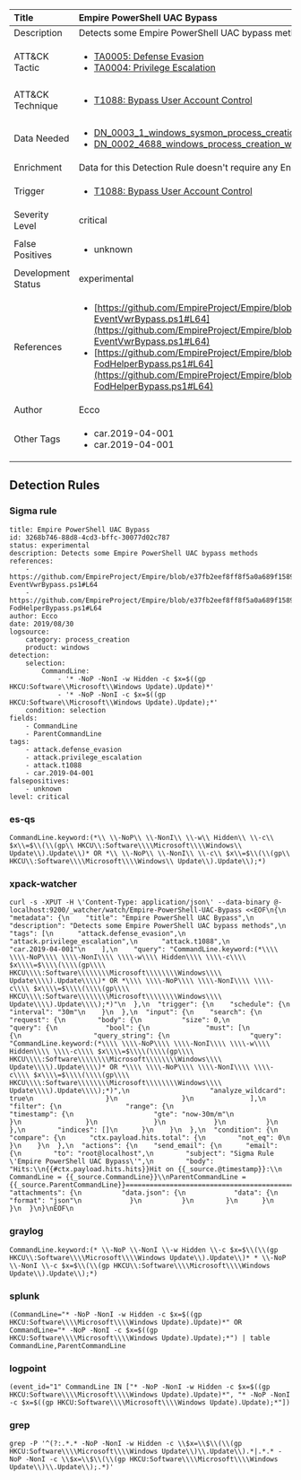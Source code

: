 | Title                | Empire PowerShell UAC Bypass                                                                                                                                                 |
|:---------------------|:------------------------------------------------------------------------------------------------------------------------------------------------------------|
| Description          | Detects some Empire PowerShell UAC bypass methods                                                                                                                                           |
| ATT&amp;CK Tactic    |  <ul><li>[TA0005: Defense Evasion](https://attack.mitre.org/tactics/TA0005)</li><li>[TA0004: Privilege Escalation](https://attack.mitre.org/tactics/TA0004)</li></ul>  |
| ATT&amp;CK Technique | <ul><li>[T1088: Bypass User Account Control](https://attack.mitre.org/techniques/T1088)</li></ul>  |
| Data Needed          | <ul><li>[DN_0003_1_windows_sysmon_process_creation](../Data_Needed/DN_0003_1_windows_sysmon_process_creation.md)</li><li>[DN_0002_4688_windows_process_creation_with_commandline](../Data_Needed/DN_0002_4688_windows_process_creation_with_commandline.md)</li></ul>  |
| Enrichment           |  Data for this Detection Rule doesn't require any Enrichments.  |
| Trigger              | <ul><li>[T1088: Bypass User Account Control](../Triggers/T1088.md)</li></ul>  |
| Severity Level       | critical |
| False Positives      | <ul><li>unknown</li></ul>  |
| Development Status   | experimental |
| References           | <ul><li>[https://github.com/EmpireProject/Empire/blob/e37fb2eef8ff8f5a0a689f1589f424906fe13055/data/module_source/privesc/Invoke-EventVwrBypass.ps1#L64](https://github.com/EmpireProject/Empire/blob/e37fb2eef8ff8f5a0a689f1589f424906fe13055/data/module_source/privesc/Invoke-EventVwrBypass.ps1#L64)</li><li>[https://github.com/EmpireProject/Empire/blob/e37fb2eef8ff8f5a0a689f1589f424906fe13055/data/module_source/privesc/Invoke-FodHelperBypass.ps1#L64](https://github.com/EmpireProject/Empire/blob/e37fb2eef8ff8f5a0a689f1589f424906fe13055/data/module_source/privesc/Invoke-FodHelperBypass.ps1#L64)</li></ul>  |
| Author               | Ecco |
| Other Tags           | <ul><li>car.2019-04-001</li><li>car.2019-04-001</li></ul> | 

## Detection Rules

### Sigma rule

```
title: Empire PowerShell UAC Bypass
id: 3268b746-88d8-4cd3-bffc-30077d02c787
status: experimental
description: Detects some Empire PowerShell UAC bypass methods
references:
    - https://github.com/EmpireProject/Empire/blob/e37fb2eef8ff8f5a0a689f1589f424906fe13055/data/module_source/privesc/Invoke-EventVwrBypass.ps1#L64
    - https://github.com/EmpireProject/Empire/blob/e37fb2eef8ff8f5a0a689f1589f424906fe13055/data/module_source/privesc/Invoke-FodHelperBypass.ps1#L64
author: Ecco
date: 2019/08/30
logsource:
    category: process_creation
    product: windows
detection:
    selection:
        CommandLine:
            - '* -NoP -NonI -w Hidden -c $x=$((gp HKCU:Software\\Microsoft\\Windows Update).Update)*'
            - '* -NoP -NonI -c $x=$((gp HKCU:Software\\Microsoft\\Windows Update).Update);*'
    condition: selection
fields:
    - CommandLine
    - ParentCommandLine
tags:
    - attack.defense_evasion
    - attack.privilege_escalation
    - attack.t1088
    - car.2019-04-001
falsepositives:
    - unknown
level: critical

```





### es-qs
    
```
CommandLine.keyword:(*\\ \\-NoP\\ \\-NonI\\ \\-w\\ Hidden\\ \\-c\\ $x\\=$\\(\\(gp\\ HKCU\\:Software\\\\Microsoft\\\\Windows\\ Update\\).Update\\)* OR *\\ \\-NoP\\ \\-NonI\\ \\-c\\ $x\\=$\\(\\(gp\\ HKCU\\:Software\\\\Microsoft\\\\Windows\\ Update\\).Update\\);*)
```


### xpack-watcher
    
```
curl -s -XPUT -H \'Content-Type: application/json\' --data-binary @- localhost:9200/_watcher/watch/Empire-PowerShell-UAC-Bypass <<EOF\n{\n  "metadata": {\n    "title": "Empire PowerShell UAC Bypass",\n    "description": "Detects some Empire PowerShell UAC bypass methods",\n    "tags": [\n      "attack.defense_evasion",\n      "attack.privilege_escalation",\n      "attack.t1088",\n      "car.2019-04-001"\n    ],\n    "query": "CommandLine.keyword:(*\\\\ \\\\-NoP\\\\ \\\\-NonI\\\\ \\\\-w\\\\ Hidden\\\\ \\\\-c\\\\ $x\\\\=$\\\\(\\\\(gp\\\\ HKCU\\\\:Software\\\\\\\\Microsoft\\\\\\\\Windows\\\\ Update\\\\).Update\\\\)* OR *\\\\ \\\\-NoP\\\\ \\\\-NonI\\\\ \\\\-c\\\\ $x\\\\=$\\\\(\\\\(gp\\\\ HKCU\\\\:Software\\\\\\\\Microsoft\\\\\\\\Windows\\\\ Update\\\\).Update\\\\);*)"\n  },\n  "trigger": {\n    "schedule": {\n      "interval": "30m"\n    }\n  },\n  "input": {\n    "search": {\n      "request": {\n        "body": {\n          "size": 0,\n          "query": {\n            "bool": {\n              "must": [\n                {\n                  "query_string": {\n                    "query": "CommandLine.keyword:(*\\\\ \\\\-NoP\\\\ \\\\-NonI\\\\ \\\\-w\\\\ Hidden\\\\ \\\\-c\\\\ $x\\\\=$\\\\(\\\\(gp\\\\ HKCU\\\\:Software\\\\\\\\Microsoft\\\\\\\\Windows\\\\ Update\\\\).Update\\\\)* OR *\\\\ \\\\-NoP\\\\ \\\\-NonI\\\\ \\\\-c\\\\ $x\\\\=$\\\\(\\\\(gp\\\\ HKCU\\\\:Software\\\\\\\\Microsoft\\\\\\\\Windows\\\\ Update\\\\).Update\\\\);*)",\n                    "analyze_wildcard": true\n                  }\n                }\n              ],\n              "filter": {\n                "range": {\n                  "timestamp": {\n                    "gte": "now-30m/m"\n                  }\n                }\n              }\n            }\n          }\n        },\n        "indices": []\n      }\n    }\n  },\n  "condition": {\n    "compare": {\n      "ctx.payload.hits.total": {\n        "not_eq": 0\n      }\n    }\n  },\n  "actions": {\n    "send_email": {\n      "email": {\n        "to": "root@localhost",\n        "subject": "Sigma Rule \'Empire PowerShell UAC Bypass\'",\n        "body": "Hits:\\n{{#ctx.payload.hits.hits}}Hit on {{_source.@timestamp}}:\\n      CommandLine = {{_source.CommandLine}}\\nParentCommandLine = {{_source.ParentCommandLine}}================================================================================\\n{{/ctx.payload.hits.hits}}",\n        "attachments": {\n          "data.json": {\n            "data": {\n              "format": "json"\n            }\n          }\n        }\n      }\n    }\n  }\n}\nEOF\n
```


### graylog
    
```
CommandLine.keyword:(* \\-NoP \\-NonI \\-w Hidden \\-c $x=$\\(\\(gp HKCU\\:Software\\\\Microsoft\\\\Windows Update\\).Update\\)* * \\-NoP \\-NonI \\-c $x=$\\(\\(gp HKCU\\:Software\\\\Microsoft\\\\Windows Update\\).Update\\);*)
```


### splunk
    
```
(CommandLine="* -NoP -NonI -w Hidden -c $x=$((gp HKCU:Software\\\\Microsoft\\\\Windows Update).Update)*" OR CommandLine="* -NoP -NonI -c $x=$((gp HKCU:Software\\\\Microsoft\\\\Windows Update).Update);*") | table CommandLine,ParentCommandLine
```


### logpoint
    
```
(event_id="1" CommandLine IN ["* -NoP -NonI -w Hidden -c $x=$((gp HKCU:Software\\\\Microsoft\\\\Windows Update).Update)*", "* -NoP -NonI -c $x=$((gp HKCU:Software\\\\Microsoft\\\\Windows Update).Update);*"])
```


### grep
    
```
grep -P '^(?:.*.* -NoP -NonI -w Hidden -c \\$x=\\$\\(\\(gp HKCU:Software\\\\Microsoft\\\\Windows Update\\)\\.Update\\).*|.*.* -NoP -NonI -c \\$x=\\$\\(\\(gp HKCU:Software\\\\Microsoft\\\\Windows Update\\)\\.Update\\);.*)'
```



